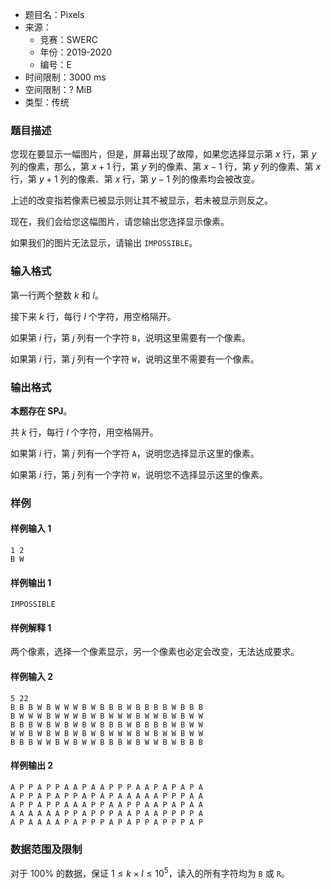- 题目名：Pixels
- 来源：
  - 竞赛：SWERC
  - 年份：2019-2020
  - 编号：E
- 时间限制：3000 ms
- 空间限制：? MiB
- 类型：传统

### 题目描述
您现在要显示一幅图片，但是，屏幕出现了故障，如果您选择显示第 $x$ 行，第 $y$ 列的像素，那么，第 $x+1$ 行，第 $y$ 列的像素、第 $x-1$ 行，第 $y$ 列的像素、第 $x$ 行，第 $y+1$ 列的像素、第 $x$ 行，第 $y-1$ 列的像素均会被改变。

上述的改变指若像素已被显示则让其不被显示，若未被显示则反之。

现在，我们会给您这幅图片，请您输出您选择显示像素。

如果我们的图片无法显示，请输出 `IMPOSSIBLE`。

### 输入格式
第一行两个整数 $k$ 和 $l$。

接下来 $k$ 行，每行 $l$ 个字符，用空格隔开。

如果第 $i$ 行，第 $j$ 列有一个字符 `B`，说明这里需要有一个像素。

如果第 $i$ 行，第 $j$ 列有一个字符 `W`，说明这里不需要有一个像素。
### 输出格式

**本题存在 SPJ**。

共 $k$ 行，每行 $l$ 个字符，用空格隔开。

如果第 $i$ 行，第 $j$ 列有一个字符 `A`，说明您选择显示这里的像素。

如果第 $i$ 行，第 $j$ 列有一个字符 `W`，说明您不选择显示这里的像素。

### 样例
#### 样例输入 1
```
1 2
B W
```
#### 样例输出 1
```
IMPOSSIBLE
```
#### 样例解释 1
两个像素，选择一个像素显示，另一个像素也必定会改变，无法达成要求。
#### 样例输入 2
```
5 22
B B B W B W W W B W B B B W B B B B W B B B
B W W W B W W W B W B W W W B W W B W B W W
B B B W B W B W B W B B B W B B B B W B W W
W W B W B W B W B W B W W W B W B W W B W W
B B B W W B W B W W B B B W B W W B W B B B
```
#### 样例输出 2
```
A P P A P P A A P A A P P P A A P A P A P A
A P P A P A P P A P A P A A A A A P P P A A
A P P A P P A A A P P A A P P A A P A P A A
A A A A A A P P A P P P A A P A A P P P P A
A P A A A A P A P P P A P A P P A P P P A P
```
### 数据范围及限制
对于 $100\%$ 的数据，保证 $1\le k\times l\le 10^5$，读入的所有字符均为 `B` 或 `R`。
